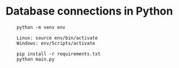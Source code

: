 # Database connections in Python


```
    python -m venv env
    
    Linux: source env/bin/activate
    Windows: env/Scripts/activate

    pip install -r requirements.txt
    python main.py
```